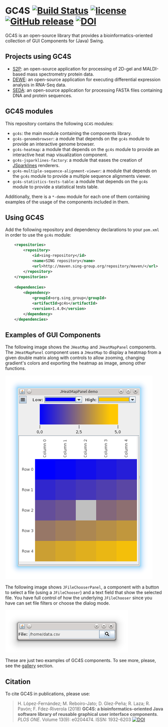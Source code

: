 GC4S [![Build Status](https://travis-ci.org/sing-group/GC4S.svg?branch=master)](https://travis-ci.org/hlfernandez/GC4S) [![license](https://img.shields.io/badge/LICENSE-LGPLv3-blue.svg)]() [![GitHub release](https://img.shields.io/github/release/sing-group/GC4S.svg)](https://github.com/sing-group/GC4S/releases) [![DOI](https://img.shields.io/badge/DOI-10.1371%2Fjournal.pone.0204474-00b3fe.svg?&longCache=true)](http://doi.org/10.1371/journal.pone.0204474)
========================

GC4S is an open-source library that provides a bioinformatics-oriented collection of GUI Components for (Java) Swing.

Projects using GC4S
--------------------------
- [S2P](http://sing-group.org/s2p/): an open-source application for processing of 2D-gel and MALDI-based mass spectrometry protein data.
- [DEWE](http://sing-group.org/dewe/): an open-source application for executing differential expression analysis in RNA-Seq data.
- [SEDA](http://sing-group.org/seda/): an open-source application for processing FASTA files containing DNA and protein sequences.

GC4S modules
-------------------

This repository contains the following `GC4S` modules:
- `gc4s`: the main module containing the components library.
- `gc4s-genomebrowser`: a module that depends on the `gc4s` module to provide an interactive genome browser.
- `gc4s-heatmap`: a module that depends on the `gc4s` module to provide an interactive heat map visualization component.
- `gc4s-jsparklines-factory`: a module that eases the creation of [JSparklines](https://github.com/compomics/jsparklines) renderers.
- `gc4s-multiple-sequence-alignment-viewer`: a module that depends on the `gc4s` module to provide a multiple sequence alignments viewer.
- `gc4s-statistics-tests-table`: a module that depends on the `gc4s` module to provide a statistical tests table.

Additionally, there is a `*-demo` module for each one of them containing examples of the usage of the components included in them.

Using GC4S
---------------
Add the following repository and dependency declarations to your `pom.xml` in order to use the `gc4s` module:
```xml
	<repositories>
		<repository>
			<id>sing-repository</id>
			<name>SING repository</name>
			<url>http://maven.sing-group.org/repository/maven/</url>
		</repository>
	</repositories>
	
	<dependencies>
		<dependency>
			<groupId>org.sing_group</groupId>
			<artifactId>gc4s</artifactId>
			<version>1.4.0</version>
		</dependency>
	</dependencies>
```

Examples of GUI Components
--------------------------------------

The following image shows the `JHeatMap` and `JHeatMapPanel` components. The `JHeatMapPanel` component uses a `JHeatMap` to display a heatmap from a given double matrix along with controls to allow zooming, changing gradient's colors and exporting the heatmap as image, among other functions.

![JHeatMap](gc4s/screenshots/JHeatMap.png)

The following image shows `JFileChooserPanel`, a component with a button to select a file (using a `JFileChooser`) and a text field that show the selected file. You have full control of how the underlying `JFileChooser` since you have can set file filters or choose the dialog mode.

![JFileChooserPanel](gc4s/screenshots/JFileChooserPanel.png)

These are just two examples of GC4S components. To see more, please, see the [gallery](gc4s/GALLERY.md) section.

Citation
---------
To cite GC4S in publications, please use:
> H. López-Fernández; M. Reboiro-Jato; D. Glez-Peña; R. Laza; R. Pavón; F. Fdez-Riverola (2018) **GC4S: a bioinformatics-oriented Java software library of reusable graphical user interface components**. *PLOS ONE*. Volume 13(9): e0204474. ISSN: 1932-6203 [![DOI](https://img.shields.io/badge/DOI-10.1371%2Fjournal.pone.0204474-00b3fe.svg?&longCache=true)](http://doi.org/10.1371/journal.pone.0204474)